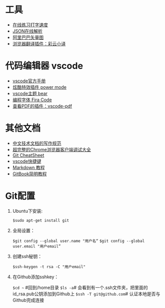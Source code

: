 
# 工具

- [在线练习打字速度](http://www.daziba.cn/)
- [JSON在线解析](https://www.json.cn/)
- [阿里巴巴矢量图](https://www.iconfont.cn/)
- [浏览器翻译插件：彩云小译](https://fanyi.caiyunapp.com/#/web)

# 代码编辑器 vscode
- [vscode官方手册](https://code.visualstudio.com/docs)
- [炫酷特效插件 power mode](https://marketplace.visualstudio.com/items?itemName=hoovercj.vscode-power-mode)
- [vscode主题 bear](https://marketplace.visualstudio.com/items?itemName=dahong.theme-bear)
- [编程字体 Fira Code](https://github.com/tonsky/FiraCode)
- [查看PDF的插件：vscode-pdf](https://marketplace.visualstudio.com/items?itemName=tomoki1207.pdf)

# 其他文档

- [中文技术文档的写作规范](https://github.com/ruanyf/document-style-guide)
- [超完整的Chrome浏览器客户端调试大全](http://www.igeekbar.com/igeekbar/post/156.htm)
- [Git CheatSheet](https://liaoxuefeng.gitee.io/resource.liaoxuefeng.com/git/git-cheat-sheet.pdf)
- [vscode快捷键](https://code.visualstudio.com/shortcuts/keyboard-shortcuts-windows.pdf)
- [Markdown 教程](https://www.runoob.com/markdown/md-tutorial.html)
- [GitBook简明教程](http://www.chengweiyang.cn/gitbook/)


# Git配置

1. Ubuntu下安装:
	
    ``$sudo apt-get install git``
2. 全局设置：
	
	``$git config --global user.name "用户名“``
    ``$git config --global user.email "用户email”``
3. 创建ssh秘钥：
	
    ``$ssh-keygen -t rsa -C "用户email"``
4. 在Github添加sshkey：
	
    ``$cd ~`` #回到/home目录
	``$ls -a``# 会看到有一个.ssh文件夹，把里面的id_rsa.pub公钥添加到Github上
    ``$ssh -T git@github.com``# 认证本地是否与Github完成连接
